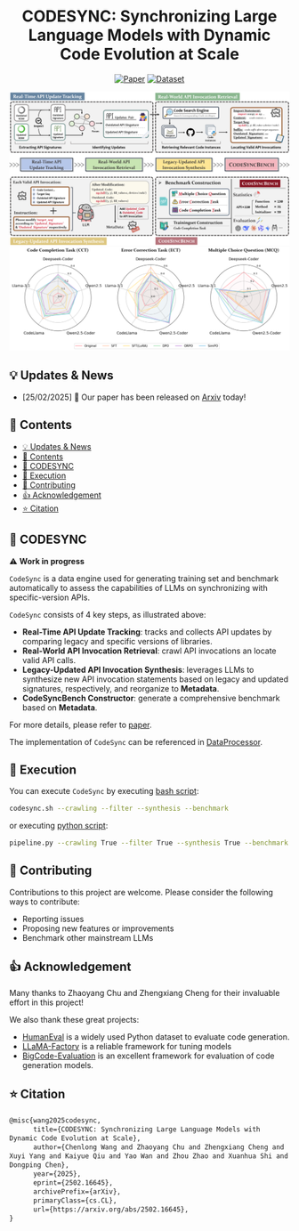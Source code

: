 <div align="center">
<h1>CODESYNC: Synchronizing Large Language Models with Dynamic Code Evolution at Scale </h1>

[![Paper](https://img.shields.io/badge/Paper-%F0%9F%8E%93-lightgrey?style=for-the-badge&logoWidth=40)](https://arxiv.org/abs/2502.16645)
[![Dataset](https://img.shields.io/badge/Dataset-%F0%9F%92%BE-green?style=for-the-badge&logoWidth=40)]()

<img src="Figures/pipeline.png">
<img src="Figures/result.png">
<p align="center">

</p>
</div>

## 💡 Updates & News
- [25/02/2025] :page_facing_up: Our paper has been released on [Arxiv](https://arxiv.org/abs/2502.16645) today!



## :memo: Contents

- [💡 Updates \& News](#-updates--news)
- [:memo: Contents](#:memo:-contents)
- [💾 CODESYNC](#-codesync)
- [🚀 Execution](#-execution)
- [🤗 Contributing](#-contributing)
- [👍 Acknowledgement](#-acknowledgement)
- [⭐ Citation](#⭐-citation)


<!-- ## Installation -->

## 💾 CODESYNC

⚠️ **Work in progress**

`CodeSync` is a data engine used for generating training set and benchmark automatically to assess the capabilities of LLMs on synchronizing with specific-version APIs. 

`CodeSync` consists of 4 key steps, as illustrated above:
- **Real-Time API Update Tracking**: tracks and collects API updates by comparing legacy and specific versions of libraries. 
- **Real-World API Invocation Retrieval**: crawl API invocations an locate valid API calls.
- **Legacy-Updated API Invocation Synthesis**: leverages LLMs to synthesize new API invocation statements based on legacy and updated signatures, respectively, and reorganize to **Metadata**.
- **CodeSyncBench Constructor**: generate a comprehensive benchmark based on **Metadata**.

For more details, please refer to [paper](https://arxiv.org/abs/2502.16645).

The implementation of `CodeSync` can be referenced in [DataProcessor](DataProcessor/README.md). 

## 🚀 Execution
You can execute `CodeSync` by executing [bash script](DataProcessor/codesync.sh):
```bash
codesync.sh --crawling --filter --synthesis --benchmark
```
or executing [python script](DataProcessor/pipeline.py):
```bash
pipeline.py --crawling True --filter True --synthesis True --benchmark True
```

## 🤗 Contributing
Contributions to this project are welcome. Please consider the following ways to contribute:

- Reporting issues
- Proposing new features or improvements
- Benchmark other mainstream LLMs


## 👍 Acknowledgement
Many thanks to Zhaoyang Chu and Zhengxiang Cheng for their invaluable effort in this project!

We also thank these great projects:
- [HumanEval](https://github.com/openai/human-eval) is a widely used Python dataset to evaluate code generation. 
- [LLaMA-Factory](https://github.com/hiyouga/LLaMA-Factory) is a reliable framework for tuning models
- [BigCode-Evaluation](https://github.com/bigcode-project/bigcode-evaluation-harness) is an excellent framework for evaluation of code generation models.

## ⭐ Citation

```
@misc{wang2025codesync,
      title={CODESYNC: Synchronizing Large Language Models with Dynamic Code Evolution at Scale}, 
      author={Chenlong Wang and Zhaoyang Chu and Zhengxiang Cheng and Xuyi Yang and Kaiyue Qiu and Yao Wan and Zhou Zhao and Xuanhua Shi and Dongping Chen},
      year={2025},
      eprint={2502.16645},
      archivePrefix={arXiv},
      primaryClass={cs.CL},
      url={https://arxiv.org/abs/2502.16645}, 
}
```
